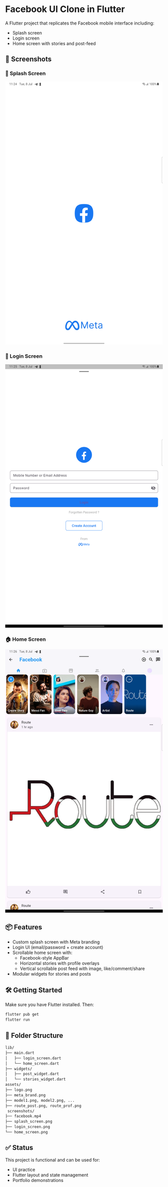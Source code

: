 # Facebook UI Clone in Flutter

A Flutter project that replicates the Facebook mobile interface including:
- Splash screen
- Login screen
- Home screen with stories and post-feed

## 📸 Screenshots

### 🔵 Splash Screen
![Splash Screen](screenshots/splash.png)

### 🔑 Login Screen
![Login Screen](screenshots/login.png)

### 🏠 Home Screen
![Home Screen](screenshots/home.png)

## 📦 Features
- Custom splash screen with Meta branding
- Login UI (email/password + create account)
- Scrollable home screen with:
  - Facebook-style AppBar
  - Horizontal stories with profile overlays
  - Vertical scrollable post feed with image, like/comment/share
- Modular widgets for stories and posts

## 🛠️ Getting Started
Make sure you have Flutter installed. Then:

```bash
flutter pub get
flutter run
```

## 📁 Folder Structure
```bash
lib/
├── main.dart
│   ├── login_screen.dart
│   └── home_screen.dart
├── widgets/
│   ├── post_widget.dart
│   └── stories_widget.dart
assets/
├── logo.png
├── meta_brand.png
├── model1.png, model2.png, ...
├── route_post.png, route_prof.png
 screenshots/
├── facebook.mp4
├── splash_screen.png
├── login_screen.png
└── home_screen.png
```

## ✅ Status
This project is functional and can be used for:
- UI practice
- Flutter layout and state management
- Portfolio demonstrations


